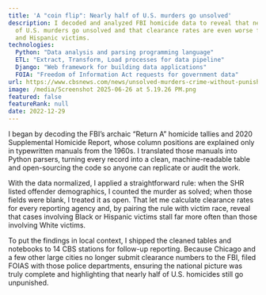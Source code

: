 ```yaml
---
title: 'A "coin flip": Nearly half of U.S. murders go unsolved'
description: I decoded and analyzed FBI homicide data to reveal that nearly half
  of U.S. murders go unsolved and that clearance rates are even worse for Black
  and Hispanic victims.
technologies:
  Python: "Data analysis and parsing programming language"
  ETL: "Extract, Transform, Load processes for data pipeline"
  Django: "Web framework for building data applications"
  FOIA: "Freedom of Information Act requests for government data"
url: https://www.cbsnews.com/news/unsolved-murders-crime-without-punishment/
image: /media/Screenshot 2025-06-26 at 5.19.26 PM.png
featured: false
featureRank: null
date: 2022-12-29
---
```


I began by decoding the FBI’s archaic “Return A” homicide tallies and 2020 Supplemental Homicide Report, whose column positions are explained only in typewritten manuals from the 1960s. I translated those manuals into Python parsers, turning every record into a clean, machine-readable table and open-sourcing the code so anyone can replicate or audit the work.

With the data normalized, I applied a straightforward rule: when the SHR listed offender demographics, I counted the murder as solved; when those fields were blank, I treated it as open. That let me calculate clearance rates for every reporting agency and, by pairing the rule with victim race, reveal that cases involving Black or Hispanic victims stall far more often than those involving White victims.

To put the findings in local context, I shipped the cleaned tables and notebooks to 14 CBS stations for follow-up reporting. Because Chicago and a few other large cities no longer submit clearance numbers to the FBI, filed FOIAS with those police departments, ensuring the national picture was truly complete and highlighting that nearly half of U.S. homicides still go unpunished.
